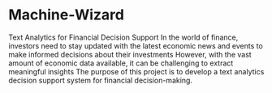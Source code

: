 # Machine-Wizard
Text Analytics for Financial Decision Support
In the world of finance, investors need to stay updated with the latest economic news and events to make informed decisions about their investments 
However, with the vast amount of economic data available, it can be challenging to extract meaningful insights 
The purpose of this project is to develop a text analytics decision support system for financial decision-making.
